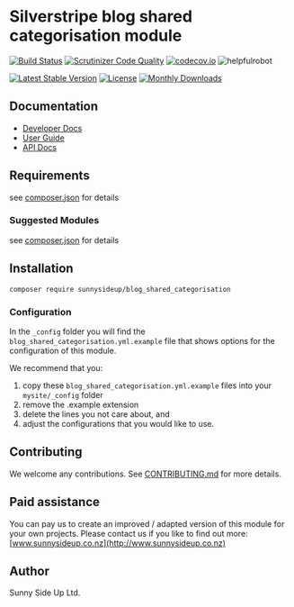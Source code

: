 # Silverstripe blog shared categorisation module
[![Build Status](https://travis-ci.org/sunnysideup/silverstripe-blog_shared_categorisation.svg?branch=master)](https://travis-ci.org/sunnysideup/silverstripe-blog_shared_categorisation)
[![Scrutinizer Code Quality](https://scrutinizer-ci.com/g/sunnysideup/silverstripe-blog_shared_categorisation/badges/quality-score.png?b=master)](https://scrutinizer-ci.com/g/sunnysideup/silverstripe-blog_shared_categorisation/?branch=master)
[![codecov.io](https://codecov.io/github/sunnysideup/silverstripe-blog_shared_categorisation/coverage.svg?branch=master)](https://codecov.io/github/sunnysideup/silverstripe-blog_shared_categorisation?branch=master)
![helpfulrobot](https://helpfulrobot.io/sunnysideup/blog_shared_categorisation/badge)

[![Latest Stable Version](https://poser.pugx.org/sunnysideup/blog_shared_categorisation/version)](https://packagist.org/packages/sunnysideup/blog_shared_categorisation)
[![License](https://poser.pugx.org/sunnysideup/blog_shared_categorisation/license)](https://packagist.org/packages/sunnysideup/blog_shared_categorisation)
[![Monthly Downloads](https://poser.pugx.org/sunnysideup/blog_shared_categorisation/d/monthly)](https://packagist.org/packages/sunnysideup/blog_shared_categorisation)


## Documentation



 * [Developer Docs](docs/en/INDEX.md)
 * [User Guide](docs/en/userguide.md)
 * [API Docs](http://docs.ssmods.com/sunnysideup/blog_shared_categorisation/classes.xhtml)

## Requirements



see [composer.json](composer.json) for details

### Suggested Modules



see [composer.json](composer.json) for details


## Installation


```
composer require sunnysideup/blog_shared_categorisation
```

### Configuration



In the `_config` folder you will find the `blog_shared_categorisation.yml.example`
file that shows options for the configuration of this module.

We recommend that you:

  1. copy these `blog_shared_categorisation.yml.example` files into your
`mysite/_config` folder
  2. remove the .example extension
  3. delete the lines you not care about, and
  4. adjust the configurations that you would like to use.


## Contributing



We welcome any contributions. See [CONTRIBUTING.md](CONTRIBUTING.md) for more details.

## Paid assistance



You can pay us to create an improved / adapted version of this module for your own projects.  Please contact us if you like to find out more: [www.sunnysideup.co.nz](http://www.sunnysideup.co.nz)

## Author



Sunny Side Up Ltd.
